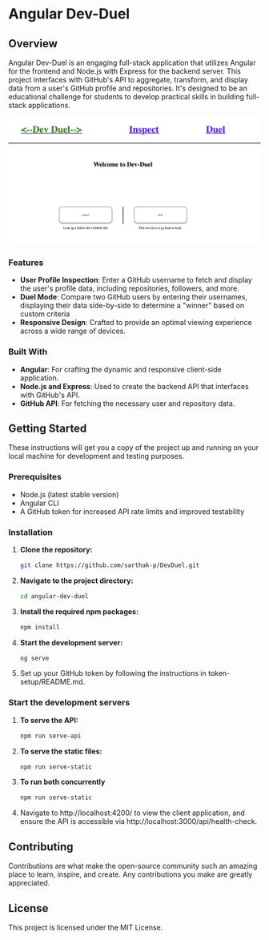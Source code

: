# Angular Dev-Duel

## Overview

Angular Dev-Duel is an engaging full-stack application that utilizes Angular for the frontend and Node.js with Express for the backend server. This project interfaces with GitHub's API to aggregate, transform, and display data from a user's GitHub profile and repositories. It's designed to be an educational challenge for students to develop practical skills in building full-stack applications.

![Game Interface](images/devduel.png)

### Features

- **User Profile Inspection**: Enter a GitHub username to fetch and display the user's profile data, including repositories, followers, and more.
- **Duel Mode**: Compare two GitHub users by entering their usernames, displaying their data side-by-side to determine a "winner" based on custom criteria
- **Responsive Design**: Crafted to provide an optimal viewing experience across a wide range of devices.

### Built With

- **Angular**: For crafting the dynamic and responsive client-side application.
- **Node.js and Express**: Used to create the backend API that interfaces with GitHub's API.
- **GitHub API**: For fetching the necessary user and repository data.

## Getting Started

These instructions will get you a copy of the project up and running on your local machine for development and testing purposes.

### Prerequisites

- Node.js (latest stable version)
- Angular CLI
- A GitHub token for increased API rate limits and improved testability

### Installation

1. **Clone the repository:**

   ```bash
   git clone https://github.com/sarthak-p/DevDuel.git
   ```

2. **Navigate to the project directory:**

   ```bash
   cd angular-dev-duel
   ```

3. **Install the required npm packages:**

   ```bash
   npm install
   ```

4. **Start the development server:**
   ```bash
   ng serve
   ```

5. Set up your GitHub token by following the instructions in token-setup/README.md.

### Start the development servers

1. **To serve the API:**

   ```bash
   npm run serve-api
   ```

2. **To serve the static files:**

   ```bash
   npm run serve-static
   ```

3. **To run both concurrently**

   ```bash
   npm run serve-static
   ```

4. Navigate to http://localhost:4200/ to view the client application, and ensure the API is accessible via http://localhost:3000/api/health-check.

## Contributing

Contributions are what make the open-source community such an amazing place to learn, inspire, and create. Any contributions you make are greatly appreciated.

## License

This project is licensed under the MIT License.
